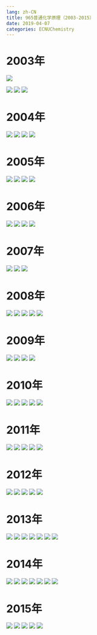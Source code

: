 ```yaml
---
lang: zh-CN
title: 965普通化学原理（2003-2015）
date: 2019-04-07
categories: ECNUChemistry
---
```


# 2003年
![](https://img.njzjz.win/?url=drive.google.com/uc?id=1z5iMGTz_6FawKg0R_PfEuDw1VHkkbKWg)
<!-- more -->
![](https://img.njzjz.win/?url=drive.google.com/uc?id=1c7aiJp_m6hFnKxTvYKISAm25LhAiGUJ0)
![](https://img.njzjz.win/?url=drive.google.com/uc?id=177I1ADa7MUxZfUiXJDhSEpn6yrNOk8Xv)
![](https://img.njzjz.win/?url=drive.google.com/uc?id=12HFnPA23KOtEeHg-WFgCiqiryHnvxlss)

# 2004年
![](https://img.njzjz.win/?url=drive.google.com/uc?id=102NTwNP07NmyS7QwC2c2wGHqeIlhNxDZ)
![](https://img.njzjz.win/?url=drive.google.com/uc?id=1V1WLQoX1XMX86JObZyqJS-dkLcdaieCV)
![](https://img.njzjz.win/?url=drive.google.com/uc?id=1Sc9mwNFHMJeJzbKGqIlyHKous4DZYd_5)
![](https://img.njzjz.win/?url=drive.google.com/uc?id=1QCb7rjgFGN-PgEt27X-z7UztcHIXntt3)

# 2005年
![](https://img.njzjz.win/?url=drive.google.com/uc?id=1OVywlu8Z6lLykMN26XPTCxAqMNBg78i6)
![](https://img.njzjz.win/?url=drive.google.com/uc?id=1zeOLfiObTq69chOAlZKdrx-CXf88J07n)
![](https://img.njzjz.win/?url=drive.google.com/uc?id=1pcMDWMM5MFS-mGHc9YhTgyD84iVMWzX1)
![](https://img.njzjz.win/?url=drive.google.com/uc?id=1NhZC2k_a19ZXdeOBn7Qi2fDpJpX6ytDg)

# 2006年
![](https://img.njzjz.win/?url=drive.google.com/uc?id=1PpcAnc4PgB7HKfVNyhZYrW8fFLcTWEcE)
![](https://img.njzjz.win/?url=drive.google.com/uc?id=11MOjFAvDW5HiDkVo3t8fBz3StYPlBSR3)
![](https://img.njzjz.win/?url=drive.google.com/uc?id=1K2bg8vSbCPgqhzJH3xPD2y1yVNKYk90v)
![](https://img.njzjz.win/?url=drive.google.com/uc?id=1j_eZiSSUfd9jclw2LLttpWvhYrCejW83)

# 2007年
![](https://img.njzjz.win/?url=drive.google.com/uc?id=1sGwHUDbSIO0WGnu3-j8ZuMJ-y8ZpyVWP)
![](https://img.njzjz.win/?url=drive.google.com/uc?id=1-b3DnoWA_ffG8kPNlb16WEeNB0LAatkz)
![](https://img.njzjz.win/?url=drive.google.com/uc?id=1MFg8-KaL1TTozWdpOZ3bVGT4SShpCQ9x)

# 2008年
![](https://img.njzjz.win/?url=drive.google.com/uc?id=1AWo7R1kQh3n1dSHCgzkvOqQQqH7MIbd6)
![](https://img.njzjz.win/?url=drive.google.com/uc?id=1fqwU3uZYTt-SHve6HqGNrypqEluPzO_6)
![](https://img.njzjz.win/?url=drive.google.com/uc?id=1dltOtFDS8qmUbBhP7Rkl1uOMVyDUN-gF)
![](https://img.njzjz.win/?url=drive.google.com/uc?id=1HdCVNR7lJAJ_VSk5WdZE-04BNokXhqeX)
![](https://img.njzjz.win/?url=drive.google.com/uc?id=1cdalFVgCClzN2NAtIruSy_dzRpKOuQf2)

# 2009年
![](https://img.njzjz.win/?url=drive.google.com/uc?id=1LQSjfNy6AxdUdVTx6snonxPOO_KlSGkh)
![](https://img.njzjz.win/?url=drive.google.com/uc?id=1g5_UsddyK6UnCc3MeA8grOPpzVMoNuSy)
![](https://img.njzjz.win/?url=drive.google.com/uc?id=1oyAEoKGn9ZVTb0FJ7LyxD60f8_SCFbri)
![](https://img.njzjz.win/?url=drive.google.com/uc?id=1EJ6eQlz1j0OxQnCqx8wnxN6VV6BazSJX)

# 2010年
![](https://img.njzjz.win/?url=drive.google.com/uc?id=1SNM2e6mYNf4zna4gyf8vD66aSe5eWXQP)
![](https://img.njzjz.win/?url=drive.google.com/uc?id=1OXkdWMVqfJ3EdtQwYtqVEHNntcgLAw6C)
![](https://img.njzjz.win/?url=drive.google.com/uc?id=1NERFzOe-_VujA0JScbK-4eJM15e6x8qI)
![](https://img.njzjz.win/?url=drive.google.com/uc?id=1mDmSa38P5JuRg-sZq7-urX1_6DKxJ5O6)
![](https://img.njzjz.win/?url=drive.google.com/uc?id=18EXHgE7xYpFTrLgJtTzM4tpUHTy26ZEy)

# 2011年
![](https://img.njzjz.win/?url=drive.google.com/uc?id=1rZudWzPPtme6jwJdYz04cDohhsFRXvEW)
![](https://img.njzjz.win/?url=drive.google.com/uc?id=1X0kuqbUkizrDo_r-0DmNAVf5jwDZtGIn)
![](https://img.njzjz.win/?url=drive.google.com/uc?id=1eguDEYbttgNP4JunMO_wXp1L7mf3t2CG)
![](https://img.njzjz.win/?url=drive.google.com/uc?id=1t-k4JYHLD4YNfoptK6DJw_djHePkiHCQ)
![](https://img.njzjz.win/?url=drive.google.com/uc?id=12AUESOlowWskMyaej9yT2krEWT1aW8Bm)

# 2012年
![](https://img.njzjz.win/?url=drive.google.com/uc?id=1k-pPJfRUdYnELLcqJpHnhwLD-LcAjcyS)
![](https://img.njzjz.win/?url=drive.google.com/uc?id=1Hxs7rZVIzUikodOxrCzEcAlnWsTgUzqU)
![](https://img.njzjz.win/?url=drive.google.com/uc?id=1AjxoPcXHotuWCOXNWM-n7_YVg_FD12Gg)
![](https://img.njzjz.win/?url=drive.google.com/uc?id=1hL9Lv2f0ywUkeA7QwT1XILBF9v0UCDUX)
![](https://img.njzjz.win/?url=drive.google.com/uc?id=1_UIuwliHIQrFMjcr9ZL5pnM7Ytu9DGqf)

# 2013年
![](https://img.njzjz.win/?url=drive.google.com/uc?id=1L5VSY2b0i2lWMy5JlFWqqMCwFf-zYouL)
![](https://img.njzjz.win/?url=drive.google.com/uc?id=1763h6_bq0DFdnLuVaqntj_jHyFCgke0n)
![](https://img.njzjz.win/?url=drive.google.com/uc?id=1huebKA2bc1NniowDUAmbIqRFtLDrjqMy)
![](https://img.njzjz.win/?url=drive.google.com/uc?id=1d0LQsFcPIkwKyCiHl9k88L3lB0VrIwfP)
![](https://img.njzjz.win/?url=drive.google.com/uc?id=1klOP8t5AF2xqm3rRbjjW6EmhYIeh85IH)
![](https://img.njzjz.win/?url=drive.google.com/uc?id=1RCTw6AQDfR5nc1BwF3MXUvZ1aC87HOxC)
![](https://img.njzjz.win/?url=drive.google.com/uc?id=13GZyNeKY00Vc58tjOF16nRcmPvpkjIVE)

# 2014年
![](https://img.njzjz.win/?url=drive.google.com/uc?id=1UBm02JPb27yL-R8KZsWc1MLHy_Rv1X0R)
![](https://img.njzjz.win/?url=drive.google.com/uc?id=1LV39jZ_0tzyxeN457o0nEEimcknUhEMo)
![](https://img.njzjz.win/?url=drive.google.com/uc?id=1gfDyKrvDc1FzFIfJyKhcomm9cuc-jany)
![](https://img.njzjz.win/?url=drive.google.com/uc?id=1YMYiqGQCZrnFB_fkxc8IegqxgfQ-bzev)
![](https://img.njzjz.win/?url=drive.google.com/uc?id=1sqzlBgJkAsBopBAwBnmli6X_Z48xBkDG)
![](https://img.njzjz.win/?url=drive.google.com/uc?id=15RCDWOFGzoP844tedI1LnaS8YUBnOEh1)
![](https://img.njzjz.win/?url=drive.google.com/uc?id=1lsorA82-3nE8qQ_RlBequDzWJpk2KzIA)

# 2015年
![](https://img.njzjz.win/?url=drive.google.com/uc?id=1cZ03Pjem2MOCgiYDeKiXAaLbBtrywsEy)
![](https://img.njzjz.win/?url=drive.google.com/uc?id=1DhRL3eEcvtHiozOhWSpoeLr3ek7J1KMv)
![](https://img.njzjz.win/?url=drive.google.com/uc?id=1hD9CqmLsD5qYD7xyqIFUF3H8huxoMpi_)
![](https://img.njzjz.win/?url=drive.google.com/uc?id=1zl7OWFbW0DHlgikth-ubJw2AgqdnXXJj)
![](https://img.njzjz.win/?url=drive.google.com/uc?id=1YxN7upg2_aWZGjLVYq39rzg6Za-INgFw)
